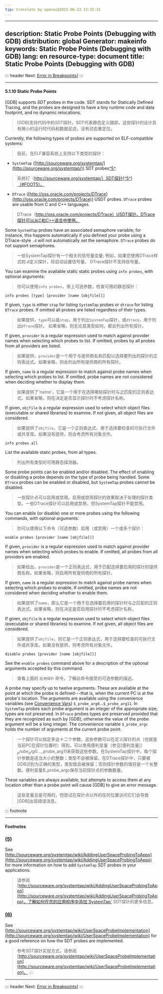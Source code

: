 ```yaml
---
tip: translate by openai@2023-06-23 13:35:31
...
```

---
description: Static Probe Points (Debugging with GDB)
distribution: global
Generator: makeinfo
keywords: Static Probe Points (Debugging with GDB)
lang: en
resource-type: document
title: Static Probe Points (Debugging with GDB)
---
::: header
Next: [Error in Breakpoints](Error-in-Breakpoints.html#Error-in-Breakpoints)]
:::

---

#### 5.1.10 Static Probe Points


[GDB] supports *SDT* probes in the code. SDT stands for Statically Defined Tracing, and the probes are designed to have a tiny runtime code and data footprint, and no dynamic relocations.

> [GDB]支持代码中的*SDT*探针。SDT代表静态定义跟踪，这些探针的设计具有微小的运行时代码和数据足迹，没有动态重定位。


Currently, the following types of probes are supported on ELF-compatible systems:

> 目前，在ELF兼容系统上支持以下类型的探针：


- `SystemTap` ([http://sourceware.org/systemtap/](http://sourceware.org/systemtap/)) SDT probes[^5^](#FOOT5).

> 系统钉（http://sourceware.org/systemtap/）SDT探针[^5^]（#FOOT5）。

- `DTrace` ([http://oss.oracle.com/projects/DTrace](http://oss.oracle.com/projects/DTrace)) USDT probes. `DTrace` probes are usable from C and C++ languages.

> DTrace（http://oss.oracle.com/projects/DTrace）USDT探针。DTrace探针可以从C和C++语言中使用。


Some `SystemTap` probes have an associated semaphore variable; for instance, this happens automatically if you defined your probe using a DTrace-style `.d` will not automatically set the semaphore. `DTrace` probes do not support semaphores.

> 一些SystemTap探针有一个相关的信号量变量; 例如，如果您使用DTrace样式的.d定义探针，将自动设置信号量。 DTrace探针不支持信号量。


You can examine the available static static probes using `info probes`, with optional arguments:

> 你可以使用`info probes`，带上可选参数，检查可用的静态探针：

`info probes [type] [provider [name [objfile]]]`


If given, `type` is either `stap` for listing `SystemTap` probes or `dtrace` for listing `DTrace` probes. If omitted all probes are listed regardless of their types.

> 如果提供，`type`可以是`stap`，用于列出`SystemTap`探针，或`dtrace`，用于列出`DTrace`探针。 如果省略，则无论其类型如何，都会列出所有探针。


If given, `provider` is a regular expression used to match against provider names when selecting which probes to list. If omitted, probes by all probes from all providers are listed.

> 如果提供，`provider`是一个用于与提供商名称匹配以选择要列出的探针的正则表达式。如果省略，则会列出所有提供商的所有探针。


If given, `name` is a regular expression to match against probe names when selecting which probes to list. If omitted, probe names are not considered when deciding whether to display them.

> 如果提供了'name'，它是一个用于在选择哪些探针时与之匹配的正则表达式。如果省略，则在决定是否显示探针时不考虑探针名称。


If given, `objfile` is a regular expression used to select which object files (executable or shared libraries) to examine. If not given, all object files are considered.

> 如果提供了`objfile`，它是一个正则表达式，用于选择要检查的可执行文件或共享库。如果没有提供，则会考虑所有对象文件。

`info probes all`


List the available static probes, from all types.

> 列出所有类型的可用静态探测器。


Some probe points can be enabled and/or disabled. The effect of enabling or disabling a probe depends on the type of probe being handled. Some `DTrace` probes can be enabled or disabled, but `SystemTap` probes cannot be disabled.

> 一些探针点可以启用或禁用。启用或禁用探针的效果取决于处理的探针类型。一些DTrace探针可以启用或禁用，但SystemTap探针不能禁用。


You can enable (or disable) one or more probes using the following commands, with optional arguments:

> 你可以使用以下命令（可选参数）启用（或禁用）一个或多个探针：

`enable probes [provider [name [objfile]]]`


If given, `provider` is a regular expression used to match against provider names when selecting which probes to enable. If omitted, all probes from all providers are enabled.

> 如果给出，`provider`是一个正则表达式，用于匹配选择要启用的探针的提供商名称。如果省略，则启用所有提供商的所有探针。


If given, `name` is a regular expression to match against probe names when selecting which probes to enable. If omitted, probe names are not considered when deciding whether to enable them.

> 如果提供了`name`，那么它是一个用于在选择要启用的探针时与之匹配的正则表达式。如果省略，则在决定是否启用探针时不考虑探针名称。


If given, `objfile` is a regular expression used to select which object files (executable or shared libraries) to examine. If not given, all object files are considered.

> 如果提供了`objfile`，则它是一个正则表达式，用于选择要检查的可执行文件或共享库。如果没有提供，则考虑所有对象文件。

`disable probes [provider [name [objfile]]]`


See the `enable probes` command above for a description of the optional arguments accepted by this command.

> 查看上面的 `启用探针` 命令，了解此命令接受的可选参数的描述。


A probe may specify up to twelve arguments. These are available at the point at which the probe is defined---that is, when the current PC is at the probe's location. The arguments are available using the convenience variables (see [Convenience Vars](Convenience-Vars.html#Convenience-Vars)) `$_probe_arg0`...`$_probe_arg11`. In `SystemTap` probes each probe argument is an integer of the appropriate size; types are not preserved. In `DTrace` probes types are preserved provided that they are recognized as such by [GDB]; otherwise the value of the probe argument will be a long integer. The convenience variable `$_probe_argc` holds the number of arguments at the current probe point.

> 一个探针可以指定多达十二个参数。这些参数可以在定义探针的点（也就是当前PC在探针位置时）得到。可以使用便利变量（参见[便利变量]）$_probe_arg0...$_probe_arg11来获取这些参数。在SystemTap探针中，每个探针参数是适当大小的整数；类型不会被保留。在DTrace探针中，只要被GDB识别为正确的类型，类型就会被保留；否则探针参数的值将是一个长整数。便利变量$_probe_argc保存当前探针点的参数数量。


These variables are always available, but attempts to access them at any location other than a probe point will cause [GDB] to give an error message.

> 这些变量总是可用的，但尝试在探针点以外的任何位置访问它们会导致[GDB]出现错误消息。

::: footnote

---

#### Footnotes

### [(5)](#DOCF5)


See [http://sourceware.org/systemtap/wiki/AddingUserSpaceProbingToApps](http://sourceware.org/systemtap/wiki/AddingUserSpaceProbingToApps) for more information on how to add `SystemTap` SDT probes in your applications.

> 请参阅[http://sourceware.org/systemtap/wiki/AddingUserSpaceProbingToApps](http://sourceware.org/systemtap/wiki/AddingUserSpaceProbingToApps)，了解如何在您的应用程序中添加`SystemTap` SDT探针的更多信息。

### [(6)](#DOCF6)


See [http://sourceware.org/systemtap/wiki/UserSpaceProbeImplementation](http://sourceware.org/systemtap/wiki/UserSpaceProbeImplementation) for a good reference on how the SDT probes are implemented.

> 参考SDT探针实现方式，请参阅[http://sourceware.org/systemtap/wiki/UserSpaceProbeImplementation](http://sourceware.org/systemtap/wiki/UserSpaceProbeImplementation)。
:::

---

::: header
Next: [Error in Breakpoints](Error-in-Breakpoints.html#Error-in-Breakpoints)]
:::
